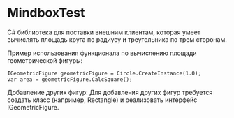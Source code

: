 # MindboxTest

C# библиотека для поставки внешним клиентам, которая умеет вычислять площадь круга по радиусу и треугольника по трем сторонам.

Пример использования функционала по вычислению площади геометрической фигуры:

    IGeometricFigure geometricFigure = Circle.CreateInstance(1.0);
    var area = geometricFigure.CalcSquare();
    
Добавление других фигур:
Для добавления других фигур требуется создать класс (например, Rectangle) и реализовать интерфейс IGeometricFigure.
